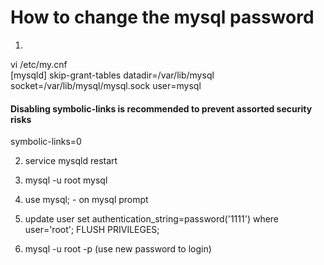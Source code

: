 How to change the mysql password
================================

1)
vi /etc/my.cnf  
[mysqld]
skip-grant-tables
datadir=/var/lib/mysql
socket=/var/lib/mysql/mysql.sock
user=mysql
#### Disabling symbolic-links is recommended to prevent assorted security risks
symbolic-links=0

2) service mysqld restart

3) mysql -u root mysql

4) use mysql;  - on mysql prompt

5) update user set authentication_string=password('1111') where user='root';
   FLUSH PRIVILEGES; 
   
6) mysql -u root -p (use new password to login)
